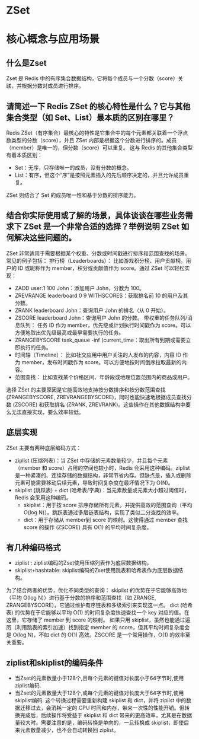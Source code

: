 # ZSet

# 核心概念与应用场景
## 什么是Zset
Zset 是 Redis 中的有序集合数据结构，它将每个成员与一个分数（score）关联，并根据分数对成员进行排序。
## 请简述一下 Redis ZSet 的核心特性是什么？它与其他集合类型（如 Set、List）最本质的区别在哪里？
Redis ZSet（有序集合）最核心的特性是它集合中的每个元素都关联着一个浮点数类型的分数（score），并且 ZSet 内部是根据这个分数进行排序的。成员（member）是唯一的，但分数（score）可以重复。
这与 Redis 的其他集合类型有着本质区别：
- Set：无序，只存储唯一的成员，没有分数的概念。
- List：有序，但这个“序”是按照元素插入的先后顺序决定的，并且允许成员重复。

ZSet 则结合了 Set 的成员唯一性和基于分数的排序能力。

## 结合你实际使用或了解的场景，具体谈谈在哪些业务需求下 ZSet 是一个非常合适的选择？举例说明 ZSet 如何解决这些问题的。
ZSet 非常适用于需要根据某个权重、分数或时间戳进行排序和范围查找的场景。常见的例子包括：
排行榜（Leaderboards）： 比如游戏积分榜、用户贡献榜。用户的 ID 或昵称作为 member，积分或贡献值作为 score。通过 ZSet 可以轻松实现：
- ZADD user:1 100 John：添加用户 John，分数为 100。
- ZREVRANGE leaderboard 0 9 WITHSCORES：获取排名前 10 的用户及其分数。
- ZRANK leaderboard John：查询用户 John 的排名（从 0 开始）。
- ZSCORE leaderboard John：查询用户 John 的分数。
带权重的任务队列/消息队列： 任务 ID 作为 member，优先级或计划执行时间戳作为 score。可以方便地取出优先级最高或最早需要执行的任务。
- ZRANGEBYSCORE task_queue -inf (current_time：取出所有到期或需要立即执行的任务。
- 时间轴（Timeline）： 比如社交应用中用户关注的人发布的内容，内容 ID 作为 member，发布时间戳作为 score。可以方便地按时间倒序拉取最新的内容。
- 范围查找： 比如查找某个价格区间、年龄段或地理位置范围内的商品或用户。

选择 ZSet 的主要原因是它能高效地支持按分数排序和按分数范围查找 (ZRANGEBYSCORE, ZREVRANGEBYSCORE)，同时也能快速地根据成员查找分数 (ZSCORE) 和获取排名 (ZRANK, ZREVRANK)。这些操作在其他数据结构中要么无法直接实现，要么效率较低。

## 底层实现
ZSet 主要有两种底层编码方式：
- ziplist (压缩列表)：当 ZSet 中存储的元素数量较少，并且每个元素（member 和 score）占用的空间也较小时，Redis 会采用这种编码。ziplist 是一种紧凑的、连续存储的数据结构，非常节省内存。但缺点是，插入或删除元素可能需要移动后续元素，导致时间复杂度在最坏情况下为 O(N)。
- skiplist (跳跃表) + dict (哈希表/字典)：当元素数量或元素大小超过阈值时，Redis 会采用这种编码。
   - skiplist：用于按 score 排序存储所有元素，并提供高效的范围查询（平均 O(log N)）。跳跃表通过多层链表结构，实现了类似二分查找的效率。
   - dict：用于存储从 member到 score 的映射。这使得通过 member 查找 score 的操作 (ZSCORE) 具有 O(1) 的平均时间复杂度。

## 有几种编码格式
- ziplist : 
ziplist编码的Zset使用压缩列表作为底层数据结构。
- skiplist+hashtable:
skiplist编码的Zset使用跳表和哈希表作为底层数据结构。

为了结合两者的优势，优化不同类型的查询：
skiplist 的优势在于它能够高效地（平均 O(log N)）进行基于分数的排序和范围查找（如 ZRANGE, ZRANGEBYSCORE）。它通过维护有序链表和多级索引来实现这一点。
dict (哈希表) 的优势在于它能够以平均 O(1) 的时间复杂度快速查找一个 key 对应的值。在这里，它存储了 member 到 score 的映射。
如果只用 skiplist，虽然也能通过遍历（利用跳表的索引加速）找到指定 member 的 score，但其平均时间复杂度会是 O(log N)，不如 dict 的 O(1) 高效。ZSCORE 是一个常用操作，O(1) 的效率至关重要。

## ziplist和skiplist的编码条件
- 当Zset的元素数量小于128个,且每个元素的键值对长度小于64字节时,使用ziplist编码.
- 当Zset的元素数量大于128个,或每个元素的键值对长度大于64字节时,使用skiplist编码.
这个转换过程需要重新构建 skiplist 和 dict，并将 ziplist 中的数据迁移过去，会消耗一定的 CPU 时间和内存，带来一次性的性能开销。但转换完成后，后续操作将受益于 skiplist 和 dict 带来的更高效率，尤其是在数据量较大时。需要注意的是，编码转换是单向的，一旦转换成 skiplist，即使后来元素数量减少，也不会自动转换回 ziplist。













